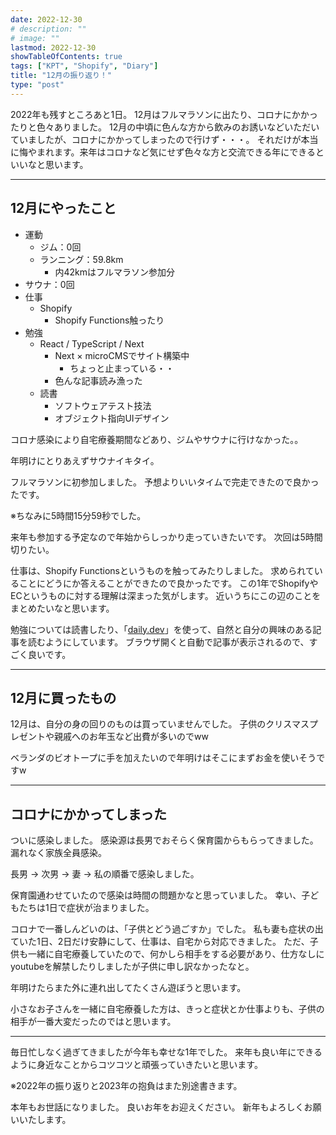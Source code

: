 ```yaml
---
date: 2022-12-30
# description: ""
# image: ""
lastmod: 2022-12-30
showTableOfContents: true
tags: ["KPT", "Shopify", "Diary"]
title: "12月の振り返り！"
type: "post"
---
```


2022年も残すところあと1日。
12月はフルマラソンに出たり、コロナにかかったりと色々ありました。
12月の中頃に色んな方から飲みのお誘いなどいただいていましたが、コロナにかかってしまったので行けず・・・。
それだけが本当に悔やまれます。来年はコロナなど気にせず色々な方と交流できる年にできるといいなと思います。

---

## 12月にやったこと

- 運動
  - ジム：0回
  - ランニング：59.8km
    - 内42kmはフルマラソン参加分
- サウナ：0回
- 仕事
  - Shopify
    - Shopify Functions触ったり
- 勉強
  - React / TypeScript / Next
    - Next × microCMSでサイト構築中
      - ちょっと止まっている・・
    - 色んな記事読み漁った
  - 読書
    - ソフトウェアテスト技法
    - オブジェクト指向UIデザイン

コロナ感染により自宅療養期間などあり、ジムやサウナに行けなかった。。

年明けにとりあえずサウナイキタイ。

フルマラソンに初参加しました。
予想よりいいタイムで完走できたので良かったです。

※ちなみに5時間15分59秒でした。

来年も参加する予定なので年始からしっかり走っていきたいです。
次回は5時間切りたい。

仕事は、Shopify Functionsというものを触ってみたりしました。
求められていることにどうにか答えることができたので良かったです。
この1年でShopifyやECというものに対する理解は深まった気がします。
近いうちにこの辺のことをまとめたいなと思います。

勉強については読書したり、「[daily.dev](https://daily.dev/)」を使って、自然と自分の興味のある記事を読むようにしています。
ブラウザ開くと自動で記事が表示されるので、すごく良いです。

---

## 12月に買ったもの

12月は、自分の身の回りのものは買っていませんでした。
子供のクリスマスプレゼントや親戚へのお年玉など出費が多いのでww

ベランダのビオトープに手を加えたいので年明けはそこにまずお金を使いそうですw

---

## コロナにかかってしまった

ついに感染しました。
感染源は長男でおそらく保育園からもらってきました。
漏れなく家族全員感染。

長男 -> 次男 -> 妻 -> 私の順番で感染しました。

保育園通わせていたので感染は時間の問題かなと思っていました。
幸い、子どもたちは1日で症状が治まりました。

コロナで一番しんどいのは、「子供とどう過ごすか」でした。
私も妻も症状の出ていた1日、2日だけ安静にして、仕事は、自宅から対応できました。
ただ、子供も一緒に自宅療養していたので、何かしら相手をする必要があり、仕方なしにyoutubeを解禁したりしましたが子供に申し訳なかったなと。

年明けたらまた外に連れ出してたくさん遊ぼうと思います。

小さなお子さんを一緒に自宅療養した方は、きっと症状とか仕事よりも、子供の相手が一番大変だったのではと思います。

---

毎日忙しなく過ぎてきましたが今年も幸せな1年でした。
来年も良い年にできるように身近なことからコツコツと頑張っていきたいと思います。

※2022年の振り返りと2023年の抱負はまた別途書きます。

本年もお世話になりました。
良いお年をお迎えください。
新年もよろしくお願いいたします。
